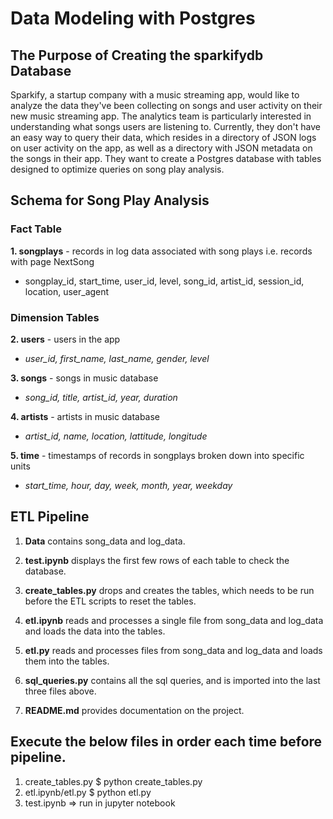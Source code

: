 # Data Modeling with Postgres

## The Purpose of Creating the sparkifydb Database

Sparkify, a startup company with a music streaming app, would like to analyze the data they've been collecting on songs and user activity on their new music streaming app. The analytics team is particularly interested in understanding what songs users are listening to. Currently, they don't have an easy way to query their data, which resides in a directory of JSON logs on user activity on the app, as well as a directory with JSON metadata on the songs in their app. They want to create a Postgres database with tables designed to optimize queries on song play analysis.

## Schema for Song Play Analysis

### **Fact Table**
**1. songplays** - records in log data associated with song plays i.e. records with page NextSong
 - songplay_id, start_time, user_id, level, song_id, artist_id, session_id, location, user_agent

### **Dimension Tables**
**2. users** - users in the app
 - *user_id, first_name, last_name, gender, level*

**3. songs** - songs in music database
 - *song_id, title, artist_id, year, duration*

**4. artists** - artists in music database
 - *artist_id, name, location, lattitude, longitude*

**5. time** - timestamps of records in songplays broken down into specific units
 - *start_time, hour, day, week, month, year, weekday*

## ETL Pipeline

1. **Data** contains song_data and log_data. 

2. **test.ipynb** displays the first few rows of each table to check the database.

3. **create_tables.py** drops and creates the tables, which needs to be run before the ETL scripts to reset the tables.

4. **etl.ipynb** reads and processes a single file from song_data and log_data and loads the data into the tables.

5. **etl.py** reads and processes files from song_data and log_data and loads them into the tables.

6. **sql_queries.py** contains all the sql queries, and is imported into the last three files above.

7. **README.md** provides documentation on the project.

## Execute the below files in order each time before pipeline.
1. create_tables.py $ python create_tables.py
2. etl.ipynb/etl.py $ python etl.py
3. test.ipynb => run in jupyter notebook